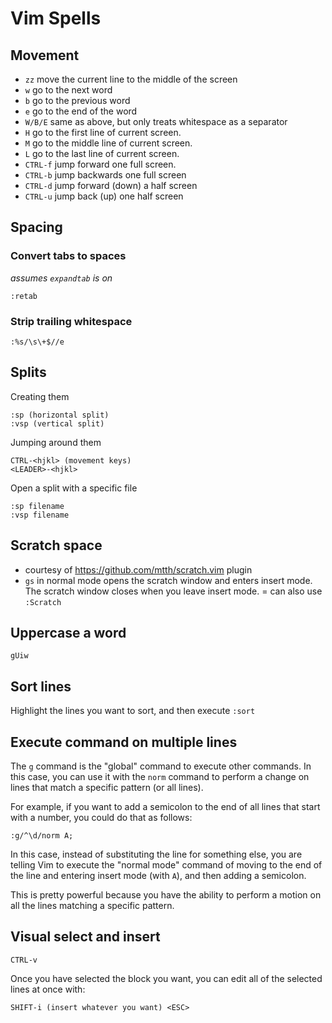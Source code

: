# Vim Spells

## Movement
- `zz` move the current line to the middle of the screen
- `w` go to the next word
- `b` go to the previous word
- `e` go to the end of the word
- `W/B/E` same as above, but only treats whitespace as a separator
- `H` go to the first line of current screen.
- `M` go to the middle line of current screen.
- `L` go to the last line of current screen.
- `CTRL-f` jump forward one full screen.
- `CTRL-b` jump backwards one full screen
- `CTRL-d` jump forward (down) a half screen
- `CTRL-u` jump back (up) one half screen

## Spacing

### Convert tabs to spaces
*assumes `expandtab` is on*

```
:retab
```

### Strip trailing whitespace
```
:%s/\s\+$//e
```

## Splits

Creating them
```
:sp (horizontal split)
:vsp (vertical split)
```

Jumping around them
```
CTRL-<hjkl> (movement keys)
<LEADER>-<hjkl>
```

Open a split with a specific file
```
:sp filename
:vsp filename
```

## Scratch space

- courtesy of https://github.com/mtth/scratch.vim plugin
- `gs` in normal mode opens the scratch window and enters insert mode. The scratch window closes when you leave insert mode.
= can also use `:Scratch`

## Uppercase a word
```
gUiw
```

## Sort lines
Highlight the lines you want to sort, and then execute `:sort`

## Execute command on multiple lines

The `g` command is the "global" command to execute other commands. In this case, you can use it with the `norm` command to perform a change on lines that match a specific pattern (or all lines).

For example, if you want to add a semicolon to the end of all lines that start with a number, you could do that as follows:
```
:g/^\d/norm A;
```
In this case, instead of substituting the line for something else, you are telling Vim to execute the "normal mode" command of moving to the end of the line and entering insert mode (with `A`), and then adding a semicolon.

This is pretty powerful because you have the ability to perform a motion on all the lines matching a specific pattern.

## Visual select and insert

```
CTRL-v
```

Once you have selected the block you want, you can edit all of the selected lines at once with:

```
SHIFT-i (insert whatever you want) <ESC>
```


